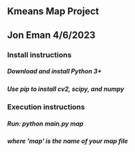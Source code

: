 ## Kmeans Map Project
## Jon Eman 4/6/2023


### Install instructions
##### Download and install Python 3+
##### Use pip to install cv2, scipy, and numpy

### Execution instructions
##### Run: python main.py map
##### where 'map' is the name of your map file




